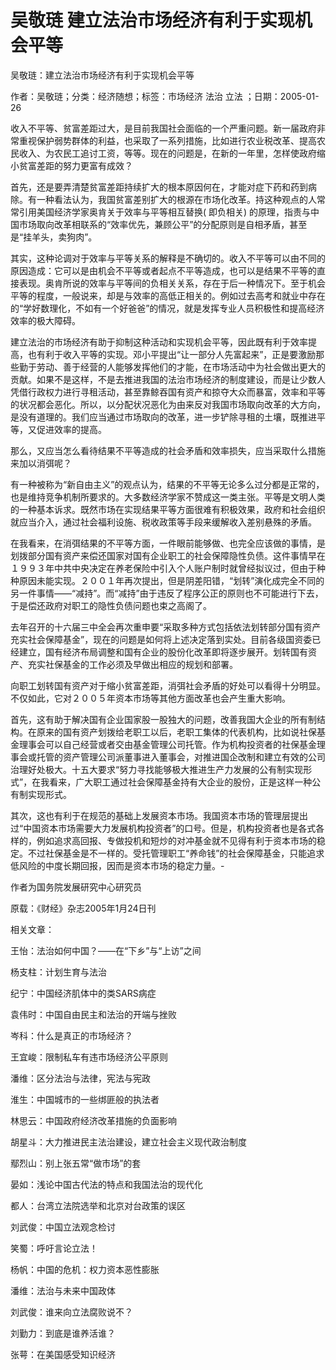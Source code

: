 # 吴敬琏  建立法治市场经济有利于实现机会平等    
    
吴敬琏：建立法治市场经济有利于实现机会平等    
作者：吴敬琏；分类：经济随想；标签：市场经济 法治 立法 ；日期：2005-01-26    
收入不平等、贫富差距过大，是目前我国社会面临的一个严重问题。新一届政府非常重视保护弱势群体的利益，也采取了一系列措施，比如进行农业税改革、提高农民收入、为农民工追讨工资，等等。现在的问题是，在新的一年里，怎样使政府缩小贫富差距的努力更富有成效？    
首先，还是要弄清楚贫富差距持续扩大的根本原因何在，才能对症下药和药到病除。有一种看法认为，我国贫富差别扩大的根源在市场化改革。持这种观点的人常常引用美国经济学家奥肯关于效率与平等相互替换( 即负相关) 的原理，指责与中国市场取向改革相联系的“效率优先，兼顾公平”的分配原则是自相矛盾，甚至是“挂羊头，卖狗肉”。    
其实，这种论调对于效率与平等关系的解释是不确切的。收入不平等可以由不同的原因造成：它可以是由机会不平等或者起点不平等造成，也可以是结果不平等的直接表现。奥肯所说的效率与平等间的负相关关系，存在于后一种情况下。至于机会平等的程度，一般说来，却是与效率的高低正相关的。例如过去高考和就业中存在的“学好数理化，不如有一个好爸爸”的情况，就是发挥专业人员积极性和提高经济效率的极大障碍。    
建立法治的市场经济有助于抑制这种活动和实现机会平等，因此既有利于效率提高，也有利于收入平等的实现。邓小平提出“让一部分人先富起来”，正是要激励那些勤于劳动、善于经营的人能够发挥他们的才能，在市场活动中为社会做出更大的贡献。如果不是这样，不是去推进我国的法治市场经济的制度建设，而是让少数人凭借行政权力进行寻租活动，甚至靠鲸吞国有资产和掠夺大众而暴富，效率和平等的状况都会恶化。所以，以分配状况恶化为由来反对我国市场取向改革的大方向，是没有道理的。我们应当通过市场取向的改革，进一步铲除寻租的土壤，既推进平等，又促进效率的提高。    
那么，又应当怎么看待结果不平等造成的社会矛盾和效率损失，应当采取什么措施来加以消弭呢？    
有一种被称为“新自由主义”的观点认为，结果的不平等无论多么过分都是正常的，也是维持竞争机制所要求的。大多数经济学家不赞成这一类主张。平等是文明人类的一种基本诉求。既然市场在实现结果平等方面很难有积极效果，政府和社会组织就应当介入，通过社会福利设施、税收政策等手段来缓解收入差别悬殊的矛盾。    
在我看来，在消弭结果的不平等方面，一件眼前能够做、也完全应该做的事情，是划拨部分国有资产来偿还国家对国有企业职工的社会保障隐性负债。这件事情早在１９９３年中共中央决定在养老保险中引入个人账户制时就曾经拟议过，但由于种种原因未能实现。２００１年再次提出，但是阴差阳错，“划转”演化成完全不同的另一件事情——“减持”。而“减持”由于违反了程序公正的原则也不可能进行下去，于是偿还政府对职工的隐性负债问题也束之高阁了。    
去年召开的十六届三中全会再次重申要“采取多种方式包括依法划转部分国有资产充实社会保障基金”，现在的问题是如何将上述决定落到实处。目前各级国资委已经建立，国有经济布局调整和国有企业的股份化改革即将逐步展开。划转国有资产、充实社保基金的工作必须及早做出相应的规划和部署。    
向职工划转国有资产对于缩小贫富差距，消弭社会矛盾的好处可以看得十分明显。不仅如此，它对２００５年资本市场等其他方面改革也会产生重大影响。    
首先，这有助于解决国有企业国家股一股独大的问题，改善我国大企业的所有制结构。在原来的国有资产划拨给老职工以后，老职工集体的代表机构，比如说社保基金理事会可以自己经营或者交由基金管理公司托管。作为机构投资者的社保基金理事会或托管的资产管理公司派董事进入董事会，对推进国企改制和建立有效的公司治理好处极大。十五大要求“努力寻找能够极大推进生产力发展的公有制实现形式”，在我看来，广大职工通过社会保障基金持有大企业的股份，正是这样一种公有制实现形式。    
其次，这也有利于在规范的基础上发展资本市场。我国资本市场的管理层提出过“中国资本市场需要大力发展机构投资者”的口号。但是，机构投资者也是各式各样的，例如追求高回报、专做投机和短炒的对冲基金就不见得有利于资本市场的稳定。不过社保基金是不一样的。受托管理职工“养命钱”的社会保障基金，只能追求低风险的中度长期回报，因而是资本市场的稳定力量。-    
作者为国务院发展研究中心研究员    
原载：《财经》杂志2005年1月24日刊    
    
相关文章：    
王怡：法治如何中国？——在“下乡”与“上访”之间    
杨支柱：计划生育与法治    
纪宁：中国经济肌体中的类SARS病症    
袁伟时：中国自由民主和法治的开端与挫败    
岑科：什么是真正的市场经济？    
王宜峻：限制私车有违市场经济公平原则    
潘维：区分法治与法律，宪法与宪政    
淮生：中国城市的一些绑匪般的执法者    
林思云：中国政府经济改革措施的负面影响    
胡星斗：大力推进民主法治建设，建立社会主义现代政治制度    
鄢烈山：别上张五常“做市场”的套    
晏如：浅论中国古代法的特点和我国法治的现代化    
都人：台湾立法院选举和北京对台政策的误区    
刘武俊：中国立法观念检讨    
笑蜀：呼吁言论立法！    
杨帆：中国的危机：权力资本恶性膨胀    
潘维：法治与未来中国政体    
刘武俊：谁来向立法腐败说不？    
刘勤力：到底是谁养活谁？    
张萼：在美国感受知识经济